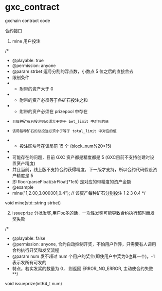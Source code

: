 # gxc_contract
gxchain contract code

合约接口
1. mine
用户投注

/* 
 * @playable: true
 * @permission: anyone
 * @param   strbet  逗号分割的浮点数，小数点 5 位之后的直接舍去
 * 限制条件 
 *  + 附带的资产大于 0
 *  + 附带的资产必须等于各矿石投注之和
 *  + 附带的资产必须在 prizepool 中存在
 *     且每种矿石若投注则必须大于等于 bet_limit 中对应的值
 *     该局每种矿石的总投注必须小于等于 total_limit 中对应的值
 *  + 投注区块号在该局前 15 个 (block_num%20<15)
 *
 * 可能存在的问题，目前 GXC 资产都是精度都是 5 (GXC目前不支持创建时设置资产精度)
 * 并且当前，线上版不支持合约获得精度，下一版才支持，所以合约代码假设资产精度是 5
 * 即 floor(parseFloat(strFloat)*1e5) 是对应的带精度的资产金额
 * @example 
 * mine("1,2.00,3.000001,0.4"); // 该资产每种矿石分别投注 1 2 3 0.4 
 */
 
void mine(std::string strbet)

2. issueprize
分批发奖,用户太多的话，一次性发奖可能导致合约执行超时而发奖失败

/*
 * @playable: false
 * @permission: anyone, 合约自动控制开奖，不怕用户作弊，只需要有人调用合约执行开奖和发奖流程
 * @param num 发不超过 num 个用户的奖金(即使用户中奖为0也算一个)，-1 表示发所有可发的
 * 特点，若实发奖的数量为 0， 则返回 ERROR_NO_ERROR, 主动使合约失败
 **/
 
void issueprize(int64_t num)
